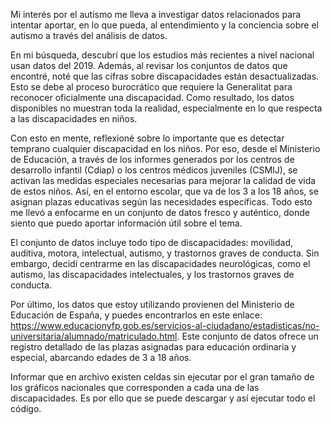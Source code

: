 Mi interés por el autismo me lleva a investigar datos relacionados para intentar aportar, en lo que pueda, al entendimiento y la conciencia sobre el autismo a través del análisis de datos.

En mi búsqueda, descubrí que los estudios más recientes a nivel nacional usan datos del 2019. Además, al revisar los conjuntos de datos que encontré, noté que las cifras sobre discapacidades están desactualizadas. Esto se debe al proceso burocrático que requiere la Generalitat para reconocer oficialmente una discapacidad. Como resultado, los datos disponibles no muestran toda la realidad, especialmente en lo que respecta a las discapacidades en niños.

Con esto en mente, reflexioné sobre lo importante que es detectar temprano cualquier discapacidad en los niños. Por eso, desde el Ministerio de Educación, a través de los informes generados por los centros de desarrollo infantil (Cdiap) o los centros médicos juveniles (CSMIJ), se activan las medidas especiales necesarias para mejorar la calidad de vida de estos niños. Así, en el entorno escolar, que va de los 3 a los 18 años, se asignan plazas educativas según las necesidades específicas. Todo esto me llevó a enfocarme en un conjunto de datos fresco y auténtico, donde siento que puedo aportar información útil sobre el tema.

El conjunto de datos incluye todo tipo de discapacidades: movilidad, auditiva, motora, intelectual, autismo, y trastornos graves de conducta. Sin embargo, decidí centrarme en las discapacidades neurológicas, como el autismo, las discapacidades intelectuales, y los trastornos graves de conducta.

Por último, los datos que estoy utilizando provienen del Ministerio de Educación de España, y puedes encontrarlos en este enlace: https://www.educacionyfp.gob.es/servicios-al-ciudadano/estadisticas/no-universitaria/alumnado/matriculado.html. Este conjunto de datos ofrece un registro detallado de las plazas asignadas para educación ordinaria y especial, abarcando edades de 3 a 18 años.

Informar que en archivo existen celdas sin ejecutar por el gran tamaño de los gráficos nacionales que corresponden a cada una de las discapacidades. Es por ello que se puede descargar y así ejecutar todo el código. 
